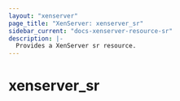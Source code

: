 ```yaml
---
layout: "xenserver"
page_title: "XenServer: xenserver_sr"
sidebar_current: "docs-xenserver-resource-sr"
description: |-
  Provides a XenServer sr resource.
---
```


# xenserver\_sr
